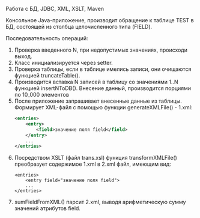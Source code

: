Работа с БД, JDBC, XML, XSLT, Maven

Консольное Java-приложение, производит обращение к таблице TEST в БД, состоящей из столбца целочисленного типа (FIELD).

Последовательность операций:
1. Проверка введенного N, при недопустимых значениях, происходи выход.
2. Класс инициализируется через setter.
3. Проверка таблицы, если в таблице имелись записи, они очищаются функцией truncateTable().
4. Производится вставка N записей в таблицу со значениями 1..N функцией insertNToDB(). Внесение данный, производится порциями по 10_000 элементов
5. После приложение запрашивает внесенные данные из таблицы.
Формирует XML-файл с помощью функции generateXMLFile() - 1.xml:
    ```xml
    <entries>
        <entry>
            <field>значение поля field</field>
        </entry>
        ...
    </entries>
    ```
6. Посредством XSLT (файл trans.xsl) функция transformXMLFile() преобразует содержимое 1.xml в 2.xml файл, имеющим вид:
    ```
    <entries>
        <entry field="значение поля field">
        ...
    </entries>
    ```
7. sumFieldFromXML() парсит 2.xml, выводя арифметическую сумму значений атрибутов field. 

